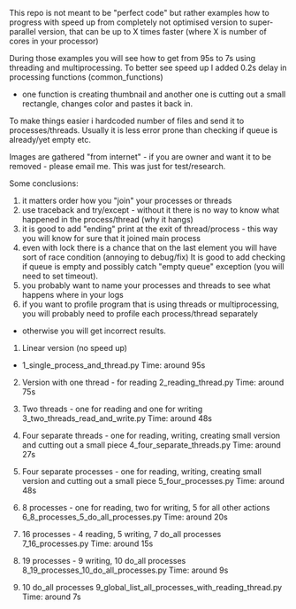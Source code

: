 This repo is not meant to be "perfect code" but rather examples how to progress with speed up from
completely not optimised version to super-parallel version, that can be up to X times faster 
(where X is number of cores in your processor)

During those examples you will see how to get from 95s to 7s using threading and multiprocessing.
To better see speed up I added 0.2s delay in processing functions (common_functions)
- one function is creating thumbnail and another one is cutting out a small rectangle, changes color and pastes it back in.

To make things easier i hardcoded number of files and send it to processes/threads. Usually it is less error prone than checking
if queue is already/yet empty etc.

Images are gathered "from internet" - if you are owner and want it to be removed - please email me. This was just for test/research.

Some conclusions:
1) it matters order how you "join" your processes or threads
2) use traceback and try/except - without it there is no way to know what happened in the process/thread (why it hangs)
3) it is good to add "ending" print at the exit of thread/process - this way you will know for sure that it joined main process
4) even with lock there is a chance that on the last element you will have sort of race condition (annoying to debug/fix)
It is good to add checking if queue is empty and possibly catch "empty queue" exception (you will need to set timeout).
5) you probably want to name your processes and threads to see what happens where in your logs
6) if you want to profile program that is using threads or multiprocessing, you will probably need to profile each process/thread separately
- otherwise you will get incorrect results.




1) Linear version (no speed up)
- 1_single_process_and_thread.py
Time: around 95s

2) Version with one thread - for reading
2_reading_thread.py
Time: around 75s

3) Two threads - one for reading and one for writing
3_two_threads_read_and_write.py
Time: around 48s

4) Four separate threads - one for reading, writing, creating small version and cutting out a small piece
4_four_separate_threads.py
Time: around 27s

5) Four separate processes - one for reading, writing, creating small version and cutting out a small piece
5_four_processes.py
Time: around 48s

6) 8 processes - one for reading, two for writing, 5 for all other actions
6_8_processes_5_do_all_processes.py
Time: around 20s

7) 16 processes - 4 reading, 5 writing, 7 do_all processes
7_16_processes.py
Time: around 15s

8) 19 processes - 9 writing, 10 do_all processes
8_19_processes_10_do_all_processes.py
Time: around 9s

9) 10 do_all processes 
9_global_list_all_processes_with_reading_thread.py
Time: around 7s


